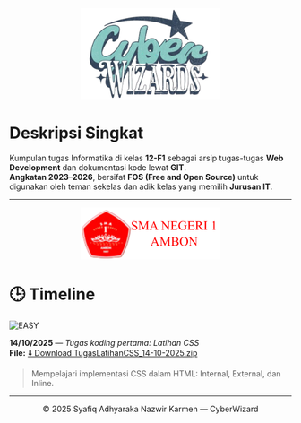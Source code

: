 <p align="center">
  <img src="Logo_Kelas.png" alt="Logo Kelas" width="250">
</p>



# Deskripsi Singkat

Kumpulan tugas Informatika di kelas **12-F1** sebagai arsip tugas-tugas **Web Development** dan dokumentasi kode lewat **GIT**.  
**Angkatan 2023–2026**, bersifat **FOS (Free and Open Source)** untuk digunakan oleh teman sekelas dan adik kelas yang memilih **Jurusan IT**.

---
<p align="center">
  <img src="Logo_Sekolah.png" alt="Logo Kelas" width="250px">
</p>



# 🕒 Timeline

![EASY](https://img.shields.io/badge/EASY-brightgreen)

**14/10/2025** — *Tugas koding pertama: Latihan CSS*  
**File:** 
[⬇️ Download TugasLatihanCSS_14-10-2025.zip](https://github.com/SyafiqKarmen/WebForge_SMA1Ambon/raw/main/TugasLatihanCSS_14-10-2025.zip)
<blockquote>
Mempelajari implementasi CSS dalam HTML: Internal, External, dan Inline.
</blockquote>

---

<p align="center">© 2025 Syafiq Adhyaraka Nazwir Karmen — CyberWizard</p>

